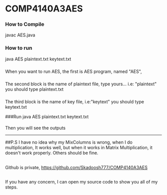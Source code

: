 # COMP4140A3AES

### How to Compile
javac AES.java

### How to run
java AES plaintext.txt keytext.txt
###
When you want to run AES, the first is AES program, named "AES",
###
The second block is the name of plaintext file, type yours...
i.e: "plaintext" you should type plaintext.txt
###
The third block is the name of key file, 
i.e:"keytext" you should type keytext.txt

###Run
java AES plaintext.txt keytext.txt

####
Then you will see the outputs

***** 
##P.S
I have no idea why my MixColumns is wrong, when I do multiplication,
It works well, but when it works in Matrix Multiplication, it doesn't work properly.
Others should be fine.
##
Github is private, https://github.com/Skadoosh777/COMP4140A3AES
##
If you have any concern, I can open my source code to show you all of my steps.

